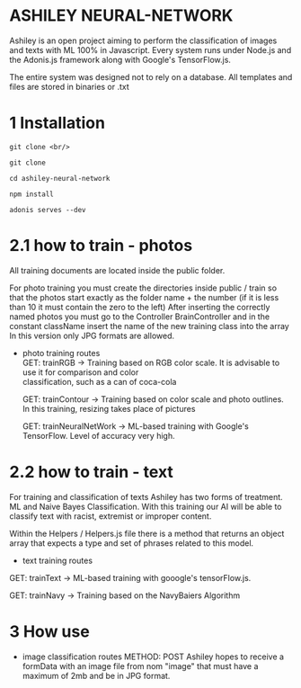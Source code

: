 # ASHILEY NEURAL-NETWORK

Ashiley is an open project aiming to perform the classification of images and texts with ML 100% in Javascript.
Every system runs under Node.js and the Adonis.js framework along with Google's TensorFlow.js.

The entire system was designed not to rely on a database.
All templates and files are stored in binaries or .txt

# 1 Installation
```
git clone <br/>
```
```
git clone 
```
```
cd ashiley-neural-network
```
```
npm install
```
```
adonis serves --dev
```
# 2.1 how to train - photos

All training documents are located inside the public folder.

For photo training you must create the directories inside public / train so that the photos start exactly as the folder name + the number (if it is less than 10 it must contain the zero to the left)
After inserting the correctly named photos you must go to the Controller BrainController and in the constant className insert the name of the new training class into the array
In this version only JPG formats are allowed.
 
 * photo training routes <br/>
   GET: trainRGB -> Training based on RGB color scale.
   It is advisable to use it for comparison and color <br/>
   classification, such as a can of coca-cola

   GET: trainContour -> Training based on color scale and
   photo outlines. In this training, resizing takes place
   of pictures
   
   GET: trainNeuralNetWork -> ML-based training with
   Google's TensorFlow. Level of accuracy very high.


# 2.2 how to train - text
For training and classification of texts Ashiley has two forms of treatment. ML and Naive Bayes Classification.
With this training our AI will be able to classify text with racist, extremist or improper content.

Within the Helpers / Helpers.js file there is a method that returns an object array that expects a type and set of phrases related to this model.

* text training routes <br/>

GET: trainText -> ML-based training with gooogle's tensorFlow.js.

GET: trainNavy -> Training based on the NavyBaiers Algorithm

# 3 How use

* image classification routes 
   METHOD: POST
   Ashiley hopes to receive a formData with an image file from
   nom "image" that must have a maximum of 2mb and be in JPG format.
